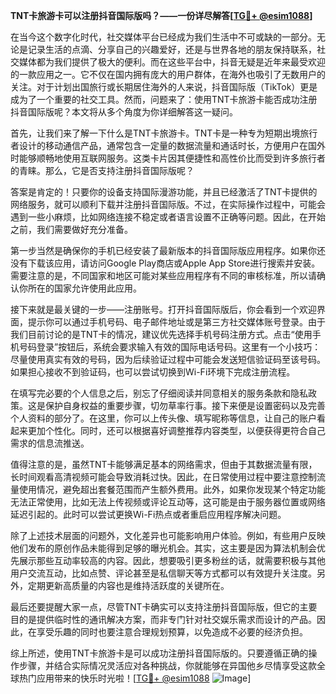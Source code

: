 **TNT卡旅游卡可以注册抖音国际版吗？——一份详尽解答[[TG💪+ @esim1088](https://t.me/s/esim1088)]**

在当今这个数字化时代，社交媒体平台已经成为我们生活中不可或缺的一部分。无论是记录生活的点滴、分享自己的兴趣爱好，还是与世界各地的朋友保持联系，社交媒体都为我们提供了极大的便利。而在这些平台中，抖音无疑是近年来最受欢迎的一款应用之一。它不仅在国内拥有庞大的用户群体，在海外也吸引了无数用户的关注。对于计划出国旅行或长期居住海外的人来说，抖音国际版（TikTok）更是成为了一个重要的社交工具。然而，问题来了：使用TNT卡旅游卡能否成功注册抖音国际版呢？本文将从多个角度为你详细解答这一疑问。

首先，让我们来了解一下什么是TNT卡旅游卡。TNT卡是一种专为短期出境旅行者设计的移动通信产品，通常包含一定量的数据流量和通话时长，方便用户在国外时能够顺畅地使用互联网服务。这类卡片因其便捷性和高性价比而受到许多旅行者的青睐。那么，它是否支持注册抖音国际版呢？

答案是肯定的！只要你的设备支持国际漫游功能，并且已经激活了TNT卡提供的网络服务，就可以顺利下载并注册抖音国际版。不过，在实际操作过程中，可能会遇到一些小麻烦，比如网络连接不稳定或者语言设置不正确等问题。因此，在开始之前，我们需要做好充分准备。

第一步当然是确保你的手机已经安装了最新版本的抖音国际版应用程序。如果你还没有下载该应用，请访问Google Play商店或Apple App Store进行搜索并安装。需要注意的是，不同国家和地区可能对某些应用程序有不同的审核标准，所以请确认你所在的国家允许使用此应用。

接下来就是最关键的一步——注册账号。打开抖音国际版后，你会看到一个欢迎界面，提示你可以通过手机号码、电子邮件地址或是第三方社交媒体账号登录。由于我们目前讨论的是TNT卡的情况，建议优先选择手机号码注册方式。点击“使用手机号码登录”按钮后，系统会要求输入有效的国际电话号码。这里有一个小技巧：尽量使用真实有效的号码，因为后续验证过程中可能会发送短信验证码至该号码。如果担心接收不到验证码，也可以尝试切换到Wi-Fi环境下完成注册流程。

在填写完必要的个人信息之后，别忘了仔细阅读并同意相关的服务条款和隐私政策。这是保护自身权益的重要步骤，切勿草率行事。接下来便是设置密码以及完善个人资料的部分了。在这里，你可以上传头像、填写昵称等信息，让自己的账户看起来更加个性化。同时，还可以根据喜好调整推荐内容类型，以便获得更符合自己需求的信息流推送。

值得注意的是，虽然TNT卡能够满足基本的网络需求，但由于其数据流量有限，长时间观看高清视频可能会导致消耗过快。因此，在日常使用过程中要注意控制流量使用情况，避免超出套餐范围而产生额外费用。此外，如果你发现某个特定功能无法正常使用，比如无法上传视频或评论互动等，这可能是由于服务器位置或网络延迟引起的。此时可以尝试更换Wi-Fi热点或者重启应用程序解决问题。

除了上述技术层面的问题外，文化差异也可能影响用户体验。例如，有些用户反映他们发布的原创作品未能得到足够的曝光机会。其实，这主要是因为算法机制会优先展示那些互动率较高的内容。因此，想要吸引更多粉丝的话，就需要积极与其他用户交流互动，比如点赞、评论甚至是私信聊天等方式都可以有效提升关注度。另外，定期更新高质量的内容也是维持活跃度的关键所在。

最后还要提醒大家一点，尽管TNT卡确实可以支持注册抖音国际版，但它的主要目的是提供临时性的通讯解决方案，而非专门针对社交娱乐需求而设计的产品。因此，在享受乐趣的同时也要注意合理规划预算，以免造成不必要的经济负担。

综上所述，使用TNT卡旅游卡是可以成功注册抖音国际版的。只要遵循正确的操作步骤，并结合实际情况灵活应对各种挑战，你就能够在异国他乡尽情享受这款全球热门应用带来的快乐时光啦！[[TG💪+ @esim1088](https://t.me/s/esim1088) ![Image](https://i.postimg.cc/4NQfJmqS/Snipaste-2025-05-13-00-14-12.png)]